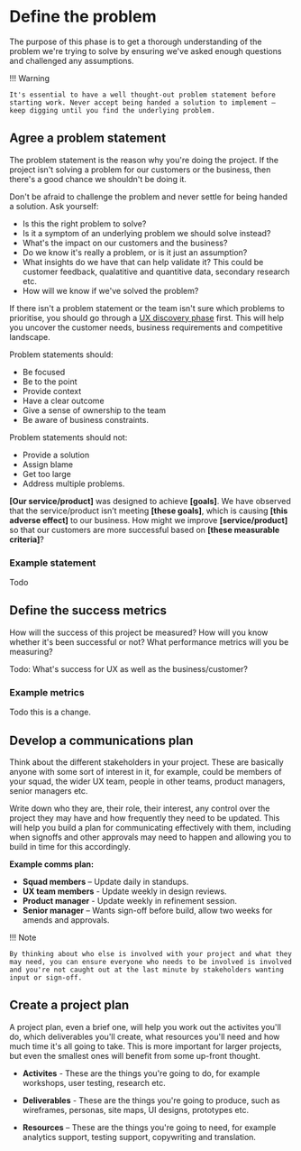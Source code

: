 # Define the problem

The purpose of this phase is to get a thorough understanding of the problem we're trying to solve by ensuring we've asked enough questions and challenged any assumptions.

!!! Warning

	It's essential to have a well thought-out problem statement before starting work. Never accept being handed a solution to implement – keep digging until you find the underlying problem.

## Agree a problem statement

The problem statement is the reason why you're doing the project. If the project isn't solving a problem for our customers or the business, then there's a good chance we shouldn't be doing it.

Don't be afraid to challenge the problem and never settle for being handed a solution. Ask yourself:

* Is this the right problem to solve? 
* Is it a symptom of an underlying problem we should solve instead?
* What's the impact on our customers and the business?
* Do we know it's really a problem, or is it just an assumption?
* What insights do we have that can help validate it? This could be customer feedback, qualatitive and quantitive data, secondary research etc.
* How will we know if we've solved the problem?

If there isn't a problem statement or the team isn't sure which problems to prioritise, you should go through a [UX discovery phase](/methods/discovery/) first. This will help you uncover the customer needs, business requirements and competitive landscape.

Problem statements should:

* Be focused
* Be to the point
* Provide context
* Have a clear outcome
* Give a sense of ownership to the team
* Be aware of business constraints.

Problem statements should not:

* Provide a solution
* Assign blame
* Get too large
* Address multiple problems.

**[Our service/product]** was designed to achieve **[goals]**. We have observed that the service/product isn’t meeting **[these goals]**, which is causing **[this adverse effect]** to our business. How might we improve **[service/product]** so that our customers are more successful based on **[these measurable criteria]**?

### Example statement

Todo

## Define the success metrics

How will the success of this project be measured? How will you know whether it's been successful or not? What performance metrics will you be measuring?

Todo: What's success for UX as well as the business/customer?

### Example metrics

Todo this is a change.

## Develop a communications plan

Think about the different stakeholders in your project. These are basically anyone with some sort of interest in it, for example, could be members of your squad, the wider UX team, people in other teams, product managers, senior managers etc. 

Write down who they are, their role, their interest, any control over the project they may have and how frequently they need to be updated. This will help you build a plan for communicating effectively with them, including when signoffs and other approvals may need to happen and allowing you to build in time for this accordingly.

**Example comms plan:**

* **Squad members** – Update daily in standups.
* **UX team members** - Update weekly in design reviews.
* **Product manager** - Update weekly in refinement session.
* **Senior manager** – Wants sign-off before build, allow two weeks for amends and approvals.

!!! Note
	
	By thinking about who else is involved with your project and what they may need, you can ensure everyone who needs to be involved is involved and you're not caught out at the last minute by stakeholders wanting input or sign-off.

## Create a project plan

A project plan, even a brief one, will help you work out the activites you'll do, which deliverables you'll create, what resources you'll need and how much time it's all going to take. This is more important for larger projects, but even the smallest ones will benefit from some up-front thought.

* **Activites** - These are the things you're going to do, for example workshops, user testing, research etc.

* **Deliverables** - These are the things you're going to produce, such as wireframes, personas, site maps, UI designs, prototypes etc.

* **Resources** – These are the things you're going to need, for example analytics support, testing support, copywriting and translation.
